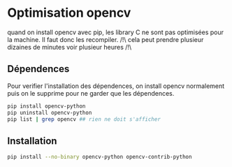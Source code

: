 # Optimisation opencv

quand on install opencv avec pip, les library C ne sont pas optimisées pour la machine. Il faut donc les recompiler.
/!\ cela peut prendre plusieur dizaines de minutes voir plusieur heures /!\

## Dépendences

Pour verifier l'installation des dépendences, on install opencv normalement puis on le supprime pour ne garder que les dépendences.

```bash
pip install opencv-python
pip uninstall opencv-python
pip list | grep opencv ## rien ne doit s'afficher
```

## Installation

```bash
pip install --no-binary opencv-python opencv-contrib-python
```
